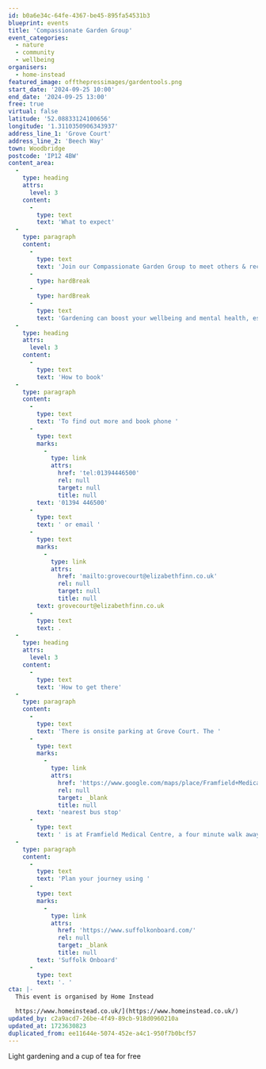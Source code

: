 ```yaml
---
id: b0a6e34c-64fe-4367-be45-895fa54531b3
blueprint: events
title: 'Compassionate Garden Group'
event_categories:
  - nature
  - community
  - wellbeing
organisers:
  - home-instead
featured_image: offthepressimages/gardentools.png
start_date: '2024-09-25 10:00'
end_date: '2024-09-25 13:00'
free: true
virtual: false
latitude: '52.08833124100656'
longitude: '1.3110350906343937'
address_line_1: 'Grove Court'
address_line_2: 'Beech Way'
town: Woodbridge
postcode: 'IP12 4BW'
content_area:
  -
    type: heading
    attrs:
      level: 3
    content:
      -
        type: text
        text: 'What to expect'
  -
    type: paragraph
    content:
      -
        type: text
        text: 'Join our Compassionate Garden Group to meet others & receive support with those also living and caring for someone with life-limiting illness to help cope with the grief you may be feeling.'
      -
        type: hardBreak
      -
        type: hardBreak
      -
        type: text
        text: 'Gardening can boost your wellbeing and mental health, especially if you’re experiencing or anticipating bereavement.'
  -
    type: heading
    attrs:
      level: 3
    content:
      -
        type: text
        text: 'How to book'
  -
    type: paragraph
    content:
      -
        type: text
        text: 'To find out more and book phone '
      -
        type: text
        marks:
          -
            type: link
            attrs:
              href: 'tel:01394446500'
              rel: null
              target: null
              title: null
        text: '01394 446500'
      -
        type: text
        text: ' or email '
      -
        type: text
        marks:
          -
            type: link
            attrs:
              href: 'mailto:grovecourt@elizabethfinn.co.uk'
              rel: null
              target: null
              title: null
        text: grovecourt@elizabethfinn.co.uk
      -
        type: text
        text: .
  -
    type: heading
    attrs:
      level: 3
    content:
      -
        type: text
        text: 'How to get there'
  -
    type: paragraph
    content:
      -
        type: text
        text: 'There is onsite parking at Grove Court. The '
      -
        type: text
        marks:
          -
            type: link
            attrs:
              href: 'https://www.google.com/maps/place/Framfield+Medical+Centre/@52.0890133,1.3053785,17z/data=!4m23!1m16!4m15!1m6!1m2!1s0x47d99c7d236318ab:0x824f8f5cfa72cf3b!2sFramfield+Medical+Centre,+Woodbridge+IP12+4BS!2m2!1d1.307976!2d52.089497!1m6!1m2!1s0x47d99c880614a779:0xc834bb532dd14911!2sGrove+Court,+15+Beech+Way,+Woodbridge+IP12+4BW!2m2!1d1.311019!2d52.0882192!3e2!3m5!1s0x47d99c7d236318ab:0x824f8f5cfa72cf3b!8m2!3d52.089497!4d1.307976!16s%2Fg%2F11c0wm7fn_?entry=ttu'
              rel: null
              target: _blank
              title: null
        text: 'nearest bus stop'
      -
        type: text
        text: ' is at Framfield Medical Centre, a four minute walk away.'
  -
    type: paragraph
    content:
      -
        type: text
        text: 'Plan your journey using '
      -
        type: text
        marks:
          -
            type: link
            attrs:
              href: 'https://www.suffolkonboard.com/'
              rel: null
              target: _blank
              title: null
        text: 'Suffolk Onboard'
      -
        type: text
        text: '. '
cta: |-
  This event is organised by Home Instead

  https://www.homeinstead.co.uk/](https://www.homeinstead.co.uk/)
updated_by: c2a9acd7-26be-4f49-89cb-918d0960210a
updated_at: 1723630823
duplicated_from: ee11644e-5074-452e-a4c1-950f7b0bcf57
---
```

Light gardening and a cup of tea for free